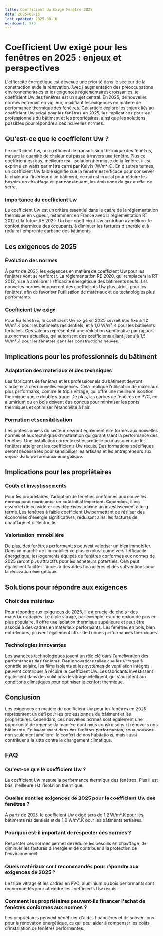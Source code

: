 ```yaml
---
title: Coefficient Uw Exigé Fenêtre 2025
date: 2025-08-16
last_updated: 2025-08-16
wordcount: 970
---
```


# Coefficient Uw exigé pour les fenêtres en 2025 : enjeux et perspectives

L'efficacité énergétique est devenue une priorité dans le secteur de la construction et de la rénovation. Avec l'augmentation des préoccupations environnementales et les exigences réglementaires croissantes, le coefficient Uw des fenêtres est un sujet central. En 2025, de nouvelles normes entreront en vigueur, modifiant les exigences en matière de performance thermique des fenêtres. Cet article explore les enjeux liés au coefficient Uw exigé pour les fenêtres en 2025, les implications pour les professionnels du bâtiment et les propriétaires, ainsi que les solutions possibles pour répondre à ces nouvelles normes.

## Qu'est-ce que le coefficient Uw ?

Le coefficient Uw, ou coefficient de transmission thermique des fenêtres, mesure la quantité de chaleur qui passe à travers une fenêtre. Plus ce coefficient est bas, meilleure est l'isolation thermique de la fenêtre. Il est exprimé en watts par mètre carré par Kelvin (W/m².K). En d'autres termes, un coefficient Uw faible signifie que la fenêtre est efficace pour conserver la chaleur à l'intérieur d'un bâtiment, ce qui est crucial pour réduire les besoins en chauffage et, par conséquent, les émissions de gaz à effet de serre.

### Importance du coefficient Uw

Le coefficient Uw est un critère essentiel dans le cadre de la réglementation thermique en vigueur, notamment en France avec la réglementation RT 2012 et la future RE 2020. Un bon coefficient Uw contribue à améliorer le confort thermique des occupants, à diminuer les factures d'énergie et à réduire l'empreinte carbone des bâtiments.

## Les exigences de 2025

### Évolution des normes

À partir de 2025, les exigences en matière de coefficient Uw pour les fenêtres vont se renforcer. La réglementation RE 2020, qui remplacera la RT 2012, vise à améliorer l'efficacité énergétique des bâtiments neufs. Les nouvelles normes imposeront des coefficients Uw plus stricts pour les fenêtres, afin de favoriser l'utilisation de matériaux et de technologies plus performants.

### Coefficient Uw exigé

Pour les fenêtres, le coefficient Uw exigé en 2025 devrait être fixé à 1,2 W/m².K pour les bâtiments résidentiels, et à 1,0 W/m².K pour les bâtiments tertiaires. Ces valeurs représentent une réduction significative par rapport aux normes actuelles, qui autorisent des coefficients allant jusqu'à 1,5 W/m².K pour les fenêtres dans les constructions neuves.

## Implications pour les professionnels du bâtiment

### Adaptation des matériaux et des techniques

Les fabricants de fenêtres et les professionnels du bâtiment devront s'adapter à ces nouvelles exigences. Cela implique l'utilisation de matériaux plus performants, comme le triple vitrage, qui offre une meilleure isolation thermique que le double vitrage. De plus, les cadres de fenêtres en PVC, en aluminium ou en bois doivent être conçus pour minimiser les ponts thermiques et optimiser l'étanchéité à l'air.

### Formation et sensibilisation

Les professionnels du secteur devront également être formés aux nouvelles normes et aux techniques d'installation qui garantissent la performance des fenêtres. Une installation correcte est essentielle pour assurer que les fenêtres atteignent les coefficients Uw requis. Des formations spécifiques seront nécessaires pour sensibiliser les artisans et les entrepreneurs aux enjeux de la performance énergétique.

## Implications pour les propriétaires

### Coûts et investissements

Pour les propriétaires, l'adoption de fenêtres conformes aux nouvelles normes peut représenter un coût initial important. Cependant, il est essentiel de considérer ces dépenses comme un investissement à long terme. Les fenêtres à faible coefficient Uw permettent de réaliser des économies d'énergie significatives, réduisant ainsi les factures de chauffage et d'électricité.

### Valorisation immobilière

De plus, des fenêtres performantes peuvent valoriser un bien immobilier. Dans un marché de l'immobilier de plus en plus tourné vers l'efficacité énergétique, les logements équipés de fenêtres conformes aux normes de 2025 seront plus attractifs pour les acheteurs potentiels. Cela peut également faciliter l'accès à des aides financières et des subventions pour la rénovation énergétique.

## Solutions pour répondre aux exigences

### Choix des matériaux

Pour répondre aux exigences de 2025, il est crucial de choisir des matériaux adaptés. Le triple vitrage, par exemple, est une option de plus en plus populaire. Il offre une isolation thermique supérieure et peut être associé à des cadres en matériaux performants. Les fenêtres en bois, bien entretenues, peuvent également offrir de bonnes performances thermiques.

### Technologies innovantes

Les avancées technologiques jouent un rôle clé dans l'amélioration des performances des fenêtres. Des innovations telles que les vitrages à contrôle solaire, les films isolants et les systèmes de ventilation intégrés peuvent contribuer à réduire le coefficient Uw. Les fabricants investissent également dans des solutions de vitrage intelligent, qui s'adaptent aux conditions climatiques pour optimiser le confort thermique.

## Conclusion

Les exigences en matière de coefficient Uw pour les fenêtres en 2025 représentent un défi pour les professionnels du bâtiment et les propriétaires. Cependant, ces nouvelles normes sont également une opportunité de repenser la manière dont nous construisons et rénovons nos bâtiments. En investissant dans des fenêtres performantes, nous pouvons non seulement améliorer le confort de nos habitations, mais aussi contribuer à la lutte contre le changement climatique.

## FAQ

### Qu'est-ce que le coefficient Uw ?

Le coefficient Uw mesure la performance thermique des fenêtres. Plus il est bas, meilleure est l'isolation thermique.

### Quelles sont les exigences de 2025 pour le coefficient Uw des fenêtres ?

À partir de 2025, le coefficient Uw exigé sera de 1,2 W/m².K pour les bâtiments résidentiels et de 1,0 W/m².K pour les bâtiments tertiaires.

### Pourquoi est-il important de respecter ces normes ?

Respecter ces normes permet de réduire les besoins en chauffage, de diminuer les factures d'énergie et de contribuer à la protection de l'environnement.

### Quels matériaux sont recommandés pour répondre aux exigences de 2025 ?

Le triple vitrage et les cadres en PVC, aluminium ou bois performants sont recommandés pour atteindre les coefficients Uw requis.

### Comment les propriétaires peuvent-ils financer l'achat de fenêtres conformes aux normes ?

Les propriétaires peuvent bénéficier d'aides financières et de subventions pour la rénovation énergétique, ce qui peut aider à compenser les coûts d'installation de fenêtres performantes.